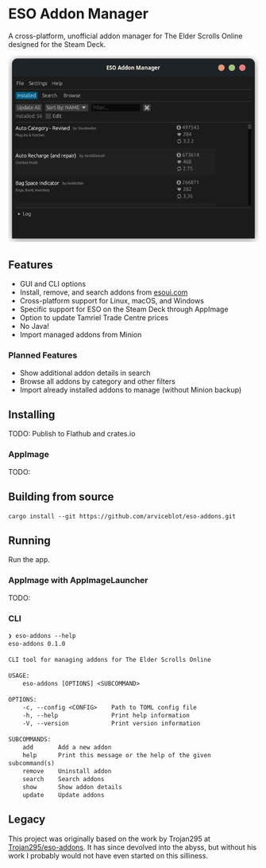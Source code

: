 # ESO Addon Manager

A cross-platform, unofficial addon manager for The Elder Scrolls Online designed for the Steam Deck.

![Image of main window](/docs/images/main.png)

## Features

- GUI and CLI options
- Install, remove, and search addons from [esoui.com](https://www.esoui.com)
- Cross-platform support for Linux, macOS, and Windows
- Specific support for ESO on the Steam Deck through AppImage
- Option to update Tamriel Trade Centre prices
- No Java!
- Import managed addons from Minion

### Planned Features

- Show additional addon details in search
- Browse all addons by category and other filters
- Import already installed addons to manage (without Minion backup)

## Installing

TODO: Publish to Flathub and crates.io

### AppImage

TODO:

## Building from source

```shell
cargo install --git https://github.com/arviceblot/eso-addons.git
```

## Running

Run the app.

### AppImage with AppImageLauncher

TODO:

### CLI

```shell
❯ eso-addons --help
eso-addons 0.1.0

CLI tool for managing addons for The Elder Scrolls Online

USAGE:
    eso-addons [OPTIONS] <SUBCOMMAND>

OPTIONS:
    -c, --config <CONFIG>    Path to TOML config file
    -h, --help               Print help information
    -V, --version            Print version information

SUBCOMMANDS:
    add       Add a new addon
    help      Print this message or the help of the given subcommand(s)
    remove    Uninstall addon
    search    Search addons
    show      Show addon details
    update    Update addons
```

## Legacy

This project was originally based on the work by Trojan295 at [Trojan295/eso-addons](https://github.com/Trojan295/eso-addons). It has since devolved into the abyss, but without his work I probably would not have even started on this silliness.
